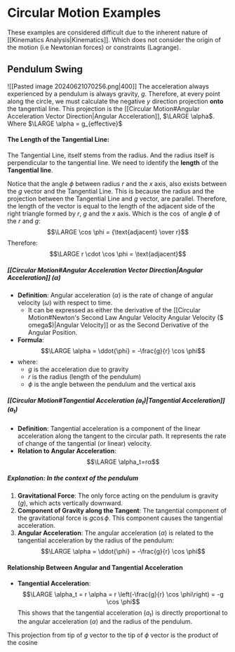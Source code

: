 # Circular Motion Examples
These examples are considered difficult due to the inherent nature of [[Kinematics Analysis|Kinematics]].
	Which does not consider the origin of the motion (i.e Newtonian forces) or constraints (Lagrange).
## Pendulum Swing
![[Pasted image 20240621070256.png|400]]
The acceleration always experienced by a pendulum is always gravity, $g$.
	Therefore, at every point along the circle, we must calculate the negative $y$ direction projection **onto** the tangential line.
		This projection is the [[Circular Motion#Angular Acceleration Vector Direction|Angular Acceleration]], $\LARGE \alpha$.
			Where $\LARGE \alpha = g_{effective}$
#### The Length of the Tangential Line:
The Tangential Line, itself stems from the radius.
	And the radius itself is perpendicular to the tangential line. 
		We need to identify the **length** of the **Tangential line**.

Notice that the angle $\phi$ between radius $r$ and the $x$ axis, also exists between the $g$ vector and the Tangential Line.
	This is because the radius and the projection between the Tangential Line and $g$ vector, are parallel. 
		Therefore, the length of the vector is equal to the length of the adjacent side of the right triangle formed by $r$, $g$ and the $x$ axis.
			Which is the $\cos$ of angle $\phi$ of the $r$ and $g$:
				$$\LARGE \cos \phi = {\text{adjacent} \over r}$$
				Therefore:
				$$\LARGE r \cdot \cos \phi = \text{adjacent}$$
##### [[Circular Motion#Angular Acceleration Vector Direction|Angular Acceleration]] ($\alpha$)
- **Definition**: Angular acceleration ($\alpha$) is the rate of change of angular velocity ($\omega$) with respect to time.
	- It can be expressed as either the derivative of the [[Circular Motion#Newton's Second Law Angular Velocity Angular Velocity ($ omega$)|Angular Velocity]] or as the Second Derivative of the Angular Position.
- **Formula**: 
$$\LARGE \alpha = \ddot{\phi} = -\frac{g}{r} \cos \phi$$
- where:
    - $g$ is the acceleration due to gravity
    - $r$ is the radius (length of the pendulum)
    - $\phi$ is the angle between the pendulum and the vertical axis
##### [[Circular Motion#Tangential Acceleration ($a_t$)|Tangential Acceleration]] ($a_t$)
- **Definition**: Tangential acceleration is a component of the linear acceleration along the tangent to the circular path. It represents the rate of change of the tangential (or linear) velocity.
- **Relation to Angular Acceleration**: 
$$\LARGE \alpha_t​=rα$$
##### Explanation: In the context of the pendulum
1. **Gravitational Force**: The only force acting on the pendulum is gravity ($g$), which acts vertically downward.
2. **Component of Gravity along the Tangent**: The tangential component of the gravitational force is $g \cos \phi$. This component causes the tangential acceleration.
3. **Angular Acceleration**: The angular acceleration ($\alpha$) is related to the tangential acceleration by the radius of the pendulum:
$$\LARGE \alpha = \ddot{\phi} = -\frac{g}{r} \cos \phi$$
#### Relationship Between Angular and Tangential Acceleration
- **Tangential Acceleration**:
$$\LARGE \alpha_t = r \alpha = r \left(-\frac{g}{r} \cos \phi\right) = -g \cos \phi$$
This shows that the tangential acceleration ($a_t$) is directly proportional to the angular acceleration ($\alpha$) and the radius of the pendulum.



This projection from tip of $g$ vector to the tip of $\phi$ vector is the product of the cosine



